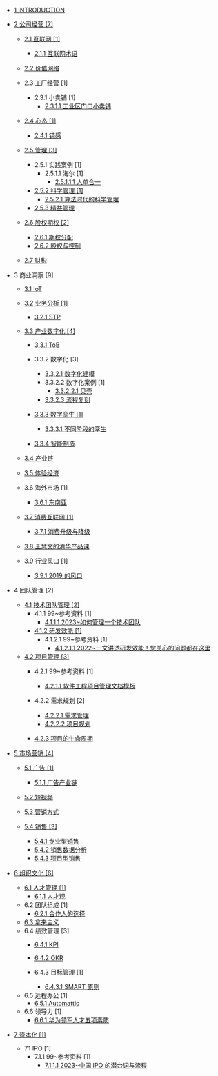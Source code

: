   - [1 INTRODUCTION](/INTRODUCTION.md)
  - [2 公司经营 [7]](/公司经营/README.md)
    - [2.1 互联网 [1]](/公司经营/互联网/README.md)
      - [2.1.1 互联网术语](/公司经营/互联网/互联网术语.md)
    - [2.2 价值网络](/公司经营/价值网络/README.md)
      
    - 2.3 工厂经营 [1]
      - 2.3.1 小卖铺 [1]
        - [2.3.1.1 工业区门口小卖铺](/公司经营/工厂经营/小卖铺/工业区门口小卖铺.md)
    - [2.4 心态 [1]](/公司经营/心态/README.md)
      - [2.4.1 钝感](/公司经营/心态/钝感.md)
    - [2.5 管理 [3]](/公司经营/管理/README.md)
      - 2.5.1 实践案例 [1]
        - 2.5.1.1 海尔 [1]
          - [2.5.1.1.1 人单合一](/公司经营/管理/实践案例/海尔/人单合一.md)
      - [2.5.2 科学管理 [1]](/公司经营/管理/科学管理/README.md)
        - [2.5.2.1 算法时代的科学管理](/公司经营/管理/科学管理/算法时代的科学管理.md)
      - [2.5.3 精益管理](/公司经营/管理/精益管理/README.md)
        
    - [2.6 股权期权 [2]](/公司经营/股权期权/README.md)
      - [2.6.1 期权分配](/公司经营/股权期权/期权分配.md)
      - [2.6.2 股权与控制](/公司经营/股权期权/股权与控制/README.md)
        
    - [2.7 财税](/公司经营/财税/README.md)
      
  - 3 商业洞察 [9]
    - [3.1 IoT](/商业洞察/IoT.md)
    - [3.2 业务分析 [1]](/商业洞察/业务分析/README.md)
      - [3.2.1 STP](/商业洞察/业务分析/STP/README.md)
        
    - [3.3 产业数字化 [4]](/商业洞察/产业数字化/README.md)
      - [3.3.1 ToB](/商业洞察/产业数字化/ToB/README.md)
        
      - 3.3.2 数字化 [3]
        - [3.3.2.1 数字化建模](/商业洞察/产业数字化/数字化/数字化建模.md)
        - 3.3.2.2 数字化案例 [1]
          - [3.3.2.2.1 贝壳](/商业洞察/产业数字化/数字化/数字化案例/贝壳.md)
        - [3.3.2.3 流程复刻](/商业洞察/产业数字化/数字化/流程复刻.md)
      - [3.3.3 数字孪生 [1]](/商业洞察/产业数字化/数字孪生/README.md)
        - [3.3.3.1 不同阶段的孪生](/商业洞察/产业数字化/数字孪生/不同阶段的孪生.md)
      - [3.3.4 智能制造](/商业洞察/产业数字化/智能制造/README.md)
        
    - [3.4 产业链](/商业洞察/产业链.md)
    - [3.5 体验经济](/商业洞察/体验经济/README.md)
      
    - 3.6 海外市场 [1]
      - [3.6.1 东南亚](/商业洞察/海外市场/东南亚.md)
    - [3.7 消费互联网 [1]](/商业洞察/消费互联网/README.md)
      - [3.7.1 消费升级与降级](/商业洞察/消费互联网/消费升级与降级/README.md)
        
    - [3.8 王慧文的清华产品课](/商业洞察/王慧文的清华产品课.md)
    - 3.9 行业风口 [1]
      - [3.9.1 2019 的风口](/商业洞察/行业风口/2019%20的风口.md)
  - 4 团队管理 [2]
    - [4.1 技术团队管理 [2]](/团队管理/技术团队管理/README.md)
      - 4.1.1 99~参考资料 [1]
        - [4.1.1.1 2023~如何管理一个技术团队](/团队管理/技术团队管理/99~参考资料/2023~如何管理一个技术团队.md)
      - [4.1.2 研发效能 [1]](/团队管理/技术团队管理/研发效能/README.md)
        - 4.1.2.1 99~参考资料 [1]
          - [4.1.2.1.1 2022~一文讲透研发效能！您关心的问题都在这里](/团队管理/技术团队管理/研发效能/99~参考资料/2022~一文讲透研发效能！您关心的问题都在这里.md)
    - [4.2 项目管理 [3]](/团队管理/项目管理/README.md)
      - 4.2.1 99~参考资料 [1]
        - [4.2.1.1 软件工程项目管理文档模板](/团队管理/项目管理/99~参考资料/软件工程项目管理文档模板/README.md)
          
      - 4.2.2 需求规划 [2]
        - [4.2.2.1 需求管理](/团队管理/项目管理/需求规划/需求管理.md)
        - [4.2.2.2 项目规划](/团队管理/项目管理/需求规划/项目规划.md)
      - [4.2.3 项目的生命周期](/团队管理/项目管理/项目的生命周期/README.md)
        
  - [5 市场营销 [4]](/市场营销/README.md)
    - [5.1 广告 [1]](/市场营销/广告/README.md)
      - [5.1.1 广告产业链](/市场营销/广告/广告产业链.md)
    - [5.2 短视频](/市场营销/短视频/README.md)
      
    - [5.3 营销方式](/市场营销/营销方式.md)
    - [5.4 销售 [3]](/市场营销/销售/README.md)
      - [5.4.1 专业型销售](/市场营销/销售/专业型销售.md)
      - [5.4.2 销售数据分析](/市场营销/销售/销售数据分析.md)
      - [5.4.3 项目型销售](/市场营销/销售/项目型销售.md)
  - [6 组织文化 [6]](/组织文化/README.md)
    - [6.1 人才管理 [1]](/组织文化/人才管理/README.md)
      - [6.1.1 人才观](/组织文化/人才管理/人才观.md)
    - 6.2 团队组成 [1]
      - [6.2.1 合作人的选择](/组织文化/团队组成/合作人的选择.md)
    - [6.3 拿来主义](/组织文化/拿来主义.md)
    - 6.4 绩效管理 [3]
      - [6.4.1 KPI](/组织文化/绩效管理/KPI/README.md)
        
      - [6.4.2 OKR](/组织文化/绩效管理/OKR/README.md)
        
      - 6.4.3 目标管理 [1]
        - [6.4.3.1 SMART 原则](/组织文化/绩效管理/目标管理/SMART%20原则.md)
    - 6.5 远程办公 [1]
      - [6.5.1 Automattic](/组织文化/远程办公/Automattic.md)
    - 6.6 领导力 [1]
      - [6.6.1 华为领军人才五项素质](/组织文化/领导力/华为领军人才五项素质.md)
  - [7 资本化 [1]](/资本化/README.md)
    - 7.1 IPO [1]
      - 7.1.1 99~参考资料 [1]
        - [7.1.1.1 2023~中国 IPO 的潜台词与流程](/资本化/IPO/99~参考资料/2023~中国%20IPO%20的潜台词与流程.md)